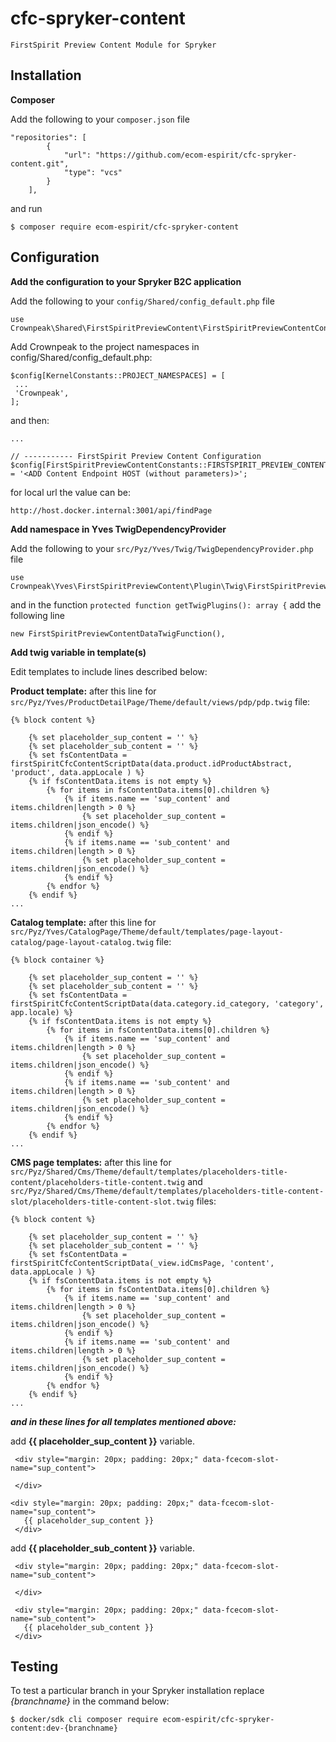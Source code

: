 # cfc-spryker-content
`FirstSpirit Preview Content Module for Spryker`

## Installation
**Composer**

Add the following to your `composer.json` file
```
"repositories": [
        {
            "url": "https://github.com/ecom-espirit/cfc-spryker-content.git",
            "type": "vcs"
        }
    ],
```
and run
```
$ composer require ecom-espirit/cfc-spryker-content
```
## Configuration
**Add the configuration to your Spryker B2C application**

Add the following to your `config/Shared/config_default.php` file
```
use Crownpeak\Shared\FirstSpiritPreviewContent\FirstSpiritPreviewContentConstants;
```
Add Crownpeak to the project namespaces in config/Shared/config_default.php:
```
$config[KernelConstants::PROJECT_NAMESPACES] = [
 ...
 'Crownpeak',
];
```
and then:
```
...

// ----------- FirstSpirit Preview Content Configuration
$config[FirstSpiritPreviewContentConstants::FIRSTSPIRIT_PREVIEW_CONTENT_SCRIPT_URL] = '<ADD Content Endpoint HOST (without parameters)>';
```
for local url the value can be:
```
http://host.docker.internal:3001/api/findPage
```

**Add namespace in Yves TwigDependencyProvider**

Add the following to your `src/Pyz/Yves/Twig/TwigDependencyProvider.php` file
```
use Crownpeak\Yves\FirstSpiritPreviewContent\Plugin\Twig\FirstSpiritPreviewContentDataTwigFunction;
```
and in the function `protected function getTwigPlugins(): array {` add the following line
```
new FirstSpiritPreviewContentDataTwigFunction(),
```

**Add twig variable in template(s)**

Edit templates to include lines described below:


**Product template:** after this line for `src/Pyz/Yves/ProductDetailPage/Theme/default/views/pdp/pdp.twig` file:
```
{% block content %}
```
```
    {% set placeholder_sup_content = '' %}
    {% set placeholder_sub_content = '' %}
    {% set fsContentData = firstSpiritCfcContentScriptData(data.product.idProductAbstract, 'product', data.appLocale ) %}
    {% if fsContentData.items is not empty %}
        {% for items in fsContentData.items[0].children %}
            {% if items.name == 'sup_content' and items.children|length > 0 %}
                {% set placeholder_sup_content = items.children|json_encode() %}
            {% endif %}
            {% if items.name == 'sub_content' and items.children|length > 0 %}
                {% set placeholder_sup_content = items.children|json_encode() %}
            {% endif %}
        {% endfor %}
    {% endif %}
...
```

**Catalog template:** after this line for `src/Pyz/Yves/CatalogPage/Theme/default/templates/page-layout-catalog/page-layout-catalog.twig` file:
```
{% block container %}
```
```
    {% set placeholder_sup_content = '' %}
    {% set placeholder_sub_content = '' %}
    {% set fsContentData = firstSpiritCfcContentScriptData(data.category.id_category, 'category', app.locale) %}
    {% if fsContentData.items is not empty %}
        {% for items in fsContentData.items[0].children %}
            {% if items.name == 'sup_content' and items.children|length > 0 %}
                {% set placeholder_sup_content = items.children|json_encode() %}
            {% endif %}
            {% if items.name == 'sub_content' and items.children|length > 0 %}
                {% set placeholder_sup_content = items.children|json_encode() %}
            {% endif %}
        {% endfor %}
    {% endif %}
...
```

**CMS page templates:** after this line for `src/Pyz/Shared/Cms/Theme/default/templates/placeholders-title-content/placeholders-title-content.twig` and
`src/Pyz/Shared/Cms/Theme/default/templates/placeholders-title-content-slot/placeholders-title-content-slot.twig` files:
```
{% block content %}
```
```
    {% set placeholder_sup_content = '' %}
    {% set placeholder_sub_content = '' %}
    {% set fsContentData = firstSpiritCfcContentScriptData(_view.idCmsPage, 'content', data.appLocale ) %}
    {% if fsContentData.items is not empty %}
        {% for items in fsContentData.items[0].children %}
            {% if items.name == 'sup_content' and items.children|length > 0 %}
                {% set placeholder_sup_content = items.children|json_encode() %}
            {% endif %}
            {% if items.name == 'sub_content' and items.children|length > 0 %}
                {% set placeholder_sup_content = items.children|json_encode() %}
            {% endif %}
        {% endfor %}
    {% endif %}
...
```
_**and in these lines for all templates mentioned above:**_

add **{{ placeholder_sup_content }}** variable.
```
 <div style="margin: 20px; padding: 20px;" data-fcecom-slot-name="sup_content">
   
 </div>
```
```
<div style="margin: 20px; padding: 20px;" data-fcecom-slot-name="sup_content">
   {{ placeholder_sup_content }}
 </div>
```

add **{{ placeholder_sub_content }}** variable.

```
 <div style="margin: 20px; padding: 20px;" data-fcecom-slot-name="sub_content">
 
 </div>
```
```
 <div style="margin: 20px; padding: 20px;" data-fcecom-slot-name="sub_content">
   {{ placeholder_sub_content }}
 </div>
```


## Testing
To test a particular branch in your Spryker installation replace _{branchname}_ in the command below:
```
$ docker/sdk cli composer require ecom-espirit/cfc-spryker-content:dev-{branchname}
```